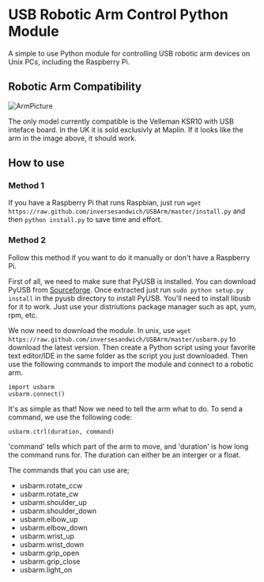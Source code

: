 USB Robotic Arm Control Python Module
===============================================

A simple to use Python module for controlling USB robotic arm devices on Unix PCs, including the Raspberry Pi.

Robotic Arm Compatibility
-------------------------
![ArmPicture](http://img211.imageshack.us/img211/7640/a37jnhighres.jpg)

The only model currently compatible is the Velleman KSR10 with USB inteface board. In the UK it is sold exclusivly at Maplin. If it looks like the arm in the image above, it should work.

How to use
----------

### Method 1

If you have a Raspberry Pi that runs Raspbian, just run `wget https://raw.github.com/inversesandwich/USBArm/master/install.py` and then `python install.py` to save time and effort.

### Method 2

Follow this method if you want to do it manually or don't have a Raspberry Pi.

First of all, we need to make sure that PyUSB is installed. You can download PyUSB from [Sourceforge](http://sourceforge.net/projects/pyusb/files/latest/download?source=directory). Once extracted just run `sudo python setup.py install` in the pyusb directory to install PyUSB. You'll need to install libusb for it to work. Just use your distriutions package manager such as apt, yum, rpm, etc.

We now need to download the module. In unix, use `wget https://raw.github.com/inversesandwich/USBArm/master/usbarm.py` to download the latest version.
Then create a Python script using your favorite text editor/IDE in the same folder as the script you just downloaded. Then use the following commands to import the module and connect to a robotic arm.
    
    import usbarm
    usbarm.connect()
    
It's as simple as that! Now we need to tell the arm what to do. To send a command, we use the following code:

    usbarm.ctrl(duration, command)
    
'command' tells which part of the arm to move, and 'duration' is how long the command runs for. The duration can either be an interger or a float.

The commands that you can use are;
* usbarm.rotate_ccw
* usbarm.rotate_cw
* usbarm.shoulder_up
* usbarm.shoulder_down
* usbarm.elbow_up
* usbarm.elbow_down
* usbarm.wrist_up
* usbarm.wrist_down
* usbarm.grip_open
* usbarm.grip_close
* usbarm.light_on
